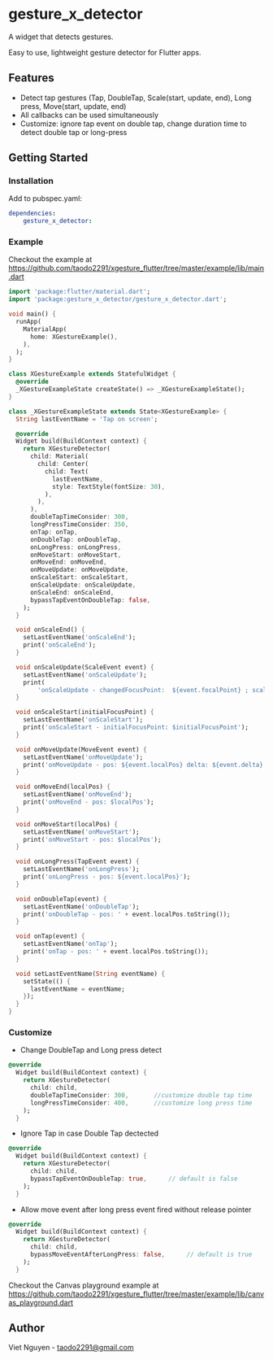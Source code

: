 # gesture_x_detector

A widget that detects gestures.

Easy to use, lightweight gesture detector for Flutter apps.

## Features

-   Detect tap gestures (Tap, DoubleTap, Scale(start, update, end), Long press, Move(start, update, end)
-   All callbacks can be used simultaneously
-   Customize: ignore tap event on double tap, change duration time to detect double tap or long-press

## Getting Started

### Installation

Add to pubspec.yaml:

```yaml
dependencies:
    gesture_x_detector:
```

### Example

Checkout the example at https://github.com/taodo2291/xgesture_flutter/tree/master/example/lib/main.dart

```dart
import 'package:flutter/material.dart';
import 'package:gesture_x_detector/gesture_x_detector.dart';

void main() {
  runApp(
    MaterialApp(
      home: XGestureExample(),
    ),
  );
}

class XGestureExample extends StatefulWidget {
  @override
  _XGestureExampleState createState() => _XGestureExampleState();
}

class _XGestureExampleState extends State<XGestureExample> {
  String lastEventName = 'Tap on screen';

  @override
  Widget build(BuildContext context) {
    return XGestureDetector(
      child: Material(
        child: Center(
          child: Text(
            lastEventName,
            style: TextStyle(fontSize: 30),
          ),
        ),
      ),
      doubleTapTimeConsider: 300,
      longPressTimeConsider: 350,
      onTap: onTap,
      onDoubleTap: onDoubleTap,
      onLongPress: onLongPress,
      onMoveStart: onMoveStart,
      onMoveEnd: onMoveEnd,
      onMoveUpdate: onMoveUpdate,
      onScaleStart: onScaleStart,
      onScaleUpdate: onScaleUpdate,
      onScaleEnd: onScaleEnd,
      bypassTapEventOnDoubleTap: false,
    );
  }

  void onScaleEnd() {
    setLastEventName('onScaleEnd');
    print('onScaleEnd');
  }

  void onScaleUpdate(ScaleEvent event) {
    setLastEventName('onScaleUpdate');
    print(
        'onScaleUpdate - changedFocusPoint:  ${event.focalPoint} ; scale: ${event.scale} ;Rotation: ${event.rotationAngle}');
  }

  void onScaleStart(initialFocusPoint) {
    setLastEventName('onScaleStart');
    print('onScaleStart - initialFocusPoint: $initialFocusPoint');
  }

  void onMoveUpdate(MoveEvent event) {
    setLastEventName('onMoveUpdate');
    print('onMoveUpdate - pos: ${event.localPos} delta: ${event.delta}');
  }

  void onMoveEnd(localPos) {
    setLastEventName('onMoveEnd');
    print('onMoveEnd - pos: $localPos');
  }

  void onMoveStart(localPos) {
    setLastEventName('onMoveStart');
    print('onMoveStart - pos: $localPos');
  }

  void onLongPress(TapEvent event) {
    setLastEventName('onLongPress');
    print('onLongPress - pos: ${event.localPos}');
  }

  void onDoubleTap(event) {
    setLastEventName('onDoubleTap');
    print('onDoubleTap - pos: ' + event.localPos.toString());
  }

  void onTap(event) {
    setLastEventName('onTap');
    print('onTap - pos: ' + event.localPos.toString());
  }

  void setLastEventName(String eventName) {
    setState(() {
      lastEventName = eventName;
    });
  }
}

```

### Customize

-   Change DoubleTap and Long press detect

```dart
@override
  Widget build(BuildContext context) {
    return XGestureDetector(
      child: child,
      doubleTapTimeConsider: 300,       //customize double tap time
      longPressTimeConsider: 400,       //customize long press time
    );
  }
```

-   Ignore Tap in case Double Tap dectected

```dart
@override
  Widget build(BuildContext context) {
    return XGestureDetector(
      child: child,
      bypassTapEventOnDoubleTap: true,      // default is false
    );
  }
```

-   Allow move event after long press event fired without release pointer

```dart
@override
  Widget build(BuildContext context) {
    return XGestureDetector(
      child: child,
      bypassMoveEventAfterLongPress: false,      // default is true
    );
  }
```

Checkout the Canvas playground example at https://github.com/taodo2291/xgesture_flutter/tree/master/example/lib/canvas_playground.dart


## Author
Viet Nguyen - taodo2291@gmail.com
